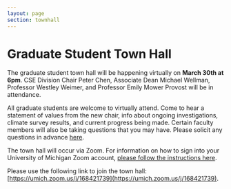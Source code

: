```yaml
---
layout: page
section: townhall
---
```


Graduate Student Town Hall
==========

The graduate student town hall will be happening virtually on **March 30th at 6pm**. CSE Division Chair Peter Chen, Associate Dean Michael Wellman, Professor Westley Weimer, and Professor Emily Mower Provost will be in attendance.

All graduate students are welcome to virtually attend. Come to hear a statement of values from the new chair, info about ongoing investigations, climate survey results, and current progress being made. Certain faculty members will also be taking questions that you may have. Please solicit any questions in advance [here](https://pigeonhole.at/CSEGRADSTUDENTS2020).

The town hall will occur via Zoom. For information on how to sign into your University of Michigan Zoom account, [please follow the instructions here](https://its.umich.edu/communication/videoconferencing/zoom).

Please use the following link to join the town hall: [https://umich.zoom.us/j/168421739](https://umich.zoom.us/j/168421739).

